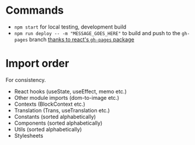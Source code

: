 # Commands
* `npm start` for local testing, development build
* `npm run deploy -- -m "MESSAGE_GOES_HERE"` to build and push to the `gh-pages` branch [thanks to react's `gh-pages` package](https://github.com/gitname/react-gh-pages)

# Import order
For consistency.
* React hooks (useState, useEffect, memo etc.)
* Other module imports (dom-to-image etc.)
* Contexts (BlockContext etc.)
* Translation (Trans, useTranslation etc.)
* Constants (sorted alphabetically)
* Components (sorted alphabetically)
* Utils (sorted alphabetically)
* Stylesheets